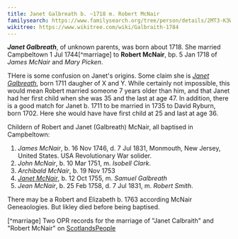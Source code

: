 ```yaml
---
title: Janet Galbreath b. ~1718 m. Robert McNair
familysearch: https://www.familysearch.org/tree/person/details/2MT3-K3W
wikitree: https://www.wikitree.com/wiki/Galbraith-1784
---
```

***Janet Galbreath***, of unknown parents, was born about 1718.  She married Campbeltown 1 Jul 1744[^marriage] to **Robert McNair**, bp. 5 Jan 1718 of *James McNair* and *Mary Picken*.

THere is some confusion on Janet's origins.  Some claim she is [*Janet Galbreath*](galbreath-janet-1711.md), born 1711 daugher of X and Y. While certainly not impossible, this would mean Robert married someone 7 years older than him, and that Janet had her first child when she was 35 and the last at age 47. In addition, there is a good match for Janet b. 1711 to be married in 1735 to David Ryburn, born 1702.  Here she would have have first child at 25 and last at age 36.

Childern of Robert and Janet (Galbreath) McNair, all baptised in Campbeltown:

1. *James McNair*, b. 16 Nov 1746, d. 7 Jul 1831, Monmouth, New Jersey, United States.  USA Revolutionary War solider.
2. *John McNair*, b. 10 Mar 1751, m. *Isobell Clark*.
3. *Archibald McNair*, b. 19 Nov 1753
4. [*Janet McNair*](galbreath-samuel-1736.md), b. 12 Oct 1755, m. *Samuel Galbreath*
5. *Jean McNair*, b. 25 Feb 1758, d. 7 Jul 1831, m. *Robert Smith*.

There may be a Robert and Elizabeth b. 1763 according McNair Geneaologies.  But likley died before being baptised.

[^marriage] Two OPR records for the marriage of "Janet Calbraith" and "Robert McNair" on [ScotlandsPeople](https://www.scotlandspeople.gov.uk/record-results?search_type=people&event=M&record_type%5B0%5D=opr_marriages&church_type=Old%20Parish%20Registers&dl_cat=church&dl_rec=church-banns-marriages&surname=mcnair&surname_so=fuzzy&forename=robert&forename_so=starts&sex=M&spouse_name_so=exact&from_year=1744&to_year=1744&record=Church%20of%20Scotland%20%28old%20parish%20registers%29%20Roman%20Catholic%20Church%20Other%20churches)
